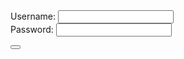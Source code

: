 
<!DOCTYPE html>
<html>
<body>

<form action="">
Username: <input type="text" name="user"><br>
Password: <input type="password" name="password">
</form>
<container direction="vertical" version="3" min-height="44" margin="3">
  <textfield name="User Name" height="40" label="User Name" margin="20" placeholder="Please Enter Your User Name" showclearbutton="true" halign="center" id="CA563B97-739C-70B4-F61E-3E1D858B573B" binding="Dataprovider1.user_name"></textfield>
  <textfield type="hidden" name="Password" height="40" label="Password" margin="20" placeholder="Please Enter Your Password" showclearbutton="false" halign="center" id="9445F156-0A06-E45F-493E-A71A32253A67" binding="Dataprovider1.text_field"></textfield>
  <button name="btnSubmit" width="120" value="Submit" height="44" label="" fontsize="14" margin="20" valign="right" size="14" halign="Center"></button>
</container>
  </body>
</html>
